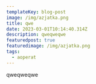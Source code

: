 ```yaml
---
templateKey: blog-post
image: /img/azjatka.png
title: qwe
date: 2023-03-01T10:14:40.314Z
description: qweqweqwe
featuredpost: true
featuredimage: /img/azjatka.png
tags:
  - aoperat
---
```

q﻿weqweqwe